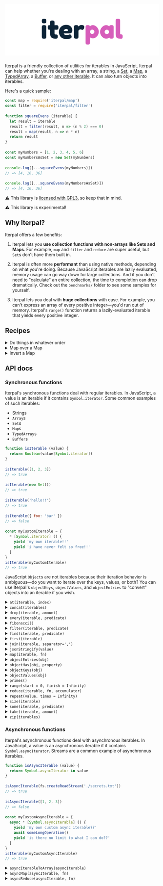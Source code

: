 # [![Iterpal](media/iterpal_logo.png)](https://github.com/EvanHahn/iterpal)

Iterpal is a friendly collection of utilities for iterables in JavaScript. Iterpal can help whether you're dealing with an array, a string, a [Set](https://developer.mozilla.org/en-US/docs/Web/JavaScript/Reference/Global_Objects/Set), a [Map](https://developer.mozilla.org/en-US/docs/Web/JavaScript/Reference/Global_Objects/Map), a [TypedArray](https://developer.mozilla.org/en-US/docs/Web/JavaScript/Reference/Global_Objects/TypedArray), a [Buffer](https://nodejs.org/api/buffer.html#buffer_buffer), or [any other iterable](https://developer.mozilla.org/en-US/docs/Web/JavaScript/Reference/Iteration_protocols#The_iterable_protocol). It can also turn objects into iterables.

Here's a quick sample:

```js
const map = require('iterpal/map')
const filter = require('iterpal/filter')

function squareEvens (iterable) {
  let result = iterable
  result = filter(result, n => (n % 2) === 0)
  result = map(result, n => n * n)
  return result
}

const myNumbers = [1, 2, 3, 4, 5, 6]
const myNumbersAsSet = new Set(myNumbers)

console.log([...squareEvens(myNumbers)])
// => [4, 16, 36]

console.log([...squareEvens(myNumbersAsSet)])
// => [4, 16, 36]
```

:warning: This library is [licensed with GPL3](https://github.com/EvanHahn/iterpal/blob/master/LICENSE.txt), so keep that in mind.

:warning: This library is experimental!

## Why Iterpal?

Iterpal offers a few benefits:

1. Iterpal lets you **use collection functions with non-arrays like Sets and Maps**. For example, `map` and `filter` and `reduce` are super useful, but `Set`s don't have them built in.

1. Iterpal is often more **performant** than using native methods, depending on what you're doing. Because JavaScript iterables are lazily evaluated, memory usage can go way down for large collections. And if you don't need to "calculate" an entire collection, the time to completion can drop dramatically. Check out the `benchmarks/` folder to see some samples for yourself.

1. Iterpal lets you deal with **huge collections** with ease. For example, you can't express an array of every positive integer—you'd run out of memory. Iterpal's `range()` function returns a lazily-evaluated iterable that yields every positive integer.

## Recipes

<details>
<summary>Do things in whatever order</summary>

```js
myLargeArray.length
// => 10000000

// One of these native solutions is much faster:
const nativeFast = myLargeArray.slice(0, 100).map(String)
const nativeSlow = myLargeArray.map(String).slice(0, 100)

// These are basically the same, and finish quickly:
const iterOne = [...take(map(myLargeArray, String), 100)]
const iterTwo = [...map(take(myLargeArray, 100), String)]
```
</details>

<details>
<summary>Map over a Map</summary>

```js
const map = require('iterpal/map')

const ages = new Map([
  ['Esmeralda', 30],
  ['Carlo', 45],
  ['Ignacio', 99]
])

const agesNextYear = new Map(map(ages, ([name, age]) => (
  [name, age + 1]
)))

ages.get('Esmeralda')
// => 30

agesNextYear.get('Esmeralda')
// => 31
```
</details>

<details>
<summary>Invert a Map</summary>

```js
const zip = require('iterpal/zip')

function invertMap (toInvert) {
  return new Map(zip([toInvert.values(), toInvert.keys()]))
}

const nameById = new Map([
  [123, 'Burt'],
  [456, 'Ernie'],
  [456, 'Big Bird']
])
const idByName = invertMap(nameById)

idByName.get('Ernie')
// => 456
```
</details>

## API docs

### Synchronous functions

Iterpal's synchronous functions deal with regular iterables. In JavaScript, a value is an iterable if it contains `Symbol.iterator`. Some common examples of such iterables:

* Strings
* `Array`s
* `Set`s
* `Map`s
* `TypedArray`s
* `Buffer`s

```js
function isIterable (value) {
  return Boolean(value[Symbol.iterator])
}

isIterable([1, 2, 3])
// => true

isIterable(new Set())
// => true

isIterable('hello!!')
// => true

isIterable({ foo: 'bar' })
// => false

const myCustomIterable = {
  * [Symbol.iterator] () {
    yield 'my own iterable!!'
    yield 'i have never felt so free!!'
  }
}
isIterable(myCustomIterable)
// => true
```

JavaScript `Object`s are not iterables because their iteration behavior is ambiguous—do you want to iterate over the keys, values, or both? You can use Iterpal's `objectKeys`, `objectValues`, and `objectEntries` to "convert" objects into an iterable if you wish.

<details>
<summary><code>at(iterable, index)</code></summary>

Returns the nth element from an iterable. Returns `undefined` if the index is out of range.

```js
const at = require('iterpal/at')

at(new Set(['hello', 'world']), 0)
// => 'hello'

at(['hello', 'world'], 1)
// => 'world'

at(new Set(['hello', 'world']), 2)
// => undefined
```
</details>

<details>
<summary><code>concat(iterables)</code></summary>

Concatenates multiple iterables, returning a new iterable.

```js
const concat = require('iterpal/concat')

const myArray = [1, 2, 3]
const mySet = new Set([4, 5, 6])
const myMap = new Map([
  ['bing', 'bong'],
  ['foo', 'boo']
])

concat([myArray, mySet, myMap])
// => Iterable yielding 1, 2, 3, 4, 5, 6, ['bing', 'bong'], ['foo', 'boo']

concat(myMap)
// => Iterable yielding 'bing', 'bong', 'foo', 'boo'

[...concat([myArray, mySet, myMap])]
// => [1, 2, 3, 4, 5, 6, ['bing', 'bong'], ['foo', 'boo']]
```
</details>

<details>
<summary><code>drop(iterable, amount)</code></summary>

Returns an iterable with the first `amount` elements removed.

```js
const drop = require('iterpal/drop')

at(new Set(['hello', 'to', 'the' 'world!']), 2)
// => Iterable yielding 'the', 'world'

at(new Set(['hello', 'to', 'the' 'world!']), 4)
// => Empty iterable
```
</details>

<details>
<summary><code>every(iterable, predicate)</code></summary>

Returns `true` if `predicate(value)` returns true for every value in `iterable`, and false otherwise. Returns `true` for an empty iterable.

```js
const every = require('iterpal/every')

function isEven(n) {
  return (n % 2) === 0
}

const mySet = new Set([2, 4, 6, 8])
every(mySet, isEven)
// => true

every([2, 3, 4], isEven)
// => false

every([], () => false)
// => true
```
</details>

<details>
<summary><code>fibonacci()</code></summary>

Returns an iterable yielding the Fibonacci sequence, starting with 1.

```js
const fibonacci = require('iterpal/fibonacci')

fibonacci()
// => Iterable yielding 1, 1, 2, 3, 5, 8, 13...
```
</details>

<details>
<summary><code>filter(iterable, predicate)</code></summary>

Returns a new iterable which iterates over `iterable`, yielding when `predicate(value)` returns a truthy value.

The predicate function is invoked with one argument: the current value.

```js
const filter = require('iterpal/filter')

function isEven(n) {
  return (n % 2) === 0
}

const mySet = new Set([1, 2, 3, 4, 5, 6])

filter(mySet, isEven)
// => Iterable yielding 2, 4, 6

[...filter(mySet, isEven)]
// => [2, 4, 6]
```
</details>

<details>
<summary><code>find(iterable, predicate)</code></summary>

Iterates over `iterable`, returning the first element `predicate(value)` returns truthy for. Returns `undefined` if no value is found.

```js
const find = require('iterpal/find')

function isEven(n) {
  return (n % 2) === 0
}

find(new Set([1, 3, 4, 5]), isEven)
// => 4

find([1, 3, 5, 7], isEven)
// => undefined

find([], isEven)
// => undefined
```
</details>

<details>
<summary><code>first(iterable)</code></summary>

Returns the first value in an iterable. Returns `undefined` if the iterable is empty.

```js
const first = require('iterpal/first')

first(new Set(['hello', 'world']))
// => 'hello'

first([10, 11, 12])
// => 10

first(new Map())
// => undefined
```
</details>

<details>
<summary><code>join(iterable, separator=',')</code></summary>

Converts all elements in `iterable` into a string separated by `separator`.

Like `Array.prototype.join`, `null` and `undefined` are converted to empty strings.

```js
const join = require('iterpal/join')

join(new Set(['hello', 'world']))
// => 'hello,world'

join(new Set(['hello', 'world']), ' and ')
// => 'hello and world'

join([1, undefined, 2, null, 3])
// => '1,,2,,3'

join(new Map())
// => ''
```
</details>

<details>
<summary><code>jsonStringify(value)</code></summary>

Like `JSON.stringify`, but works with iterables, too. `Map`s are handled like objects, and every other iterable (other than strings) is handled like an array.

:warning: Edge cases are untested here—please let me know if you find anything surprising!

```js
const jsonStringify = require('iterpal/jsonStringify')

jsonStringify(new Set(['hello', 'world']))
// => '["hello","world"]'

jsonStringify(new Map([[
  ['name', 'Carlos Santana'],
  ['stats', new Map([[
    ['born', 1947],
  ]])]
]))
// => '{"name":"Carlos Santana","stats":{"born":1947}}'

jsonStringify({regular: 'old object'})
// => '{"regular":"old object"}'
```
</details>

<details>
<summary><code>map(iterable, fn)</code></summary>

Returns a new iterable which iterates over `iterable`, yielding `fn(value)` for each value.

`fn` is invoked with one argument: the current value.

```js
const map = require('iterpal/map')

function square(n) {
  return n * n
}

const mySet = new Set([1, 2, 3])

map(mySet, square)
// => Iterable yielding 1, 4, 9

[...map(mySet, square)]
// => [1, 4, 9]
```
</details>

<details>
<summary><code>objectEntries(obj)</code></summary>

Returns an iterable, yielding `[key, value]` for each entry in the object. An iterable version of `Object.entries`.

```js
const objectEntries = require('iterpal/objectEntries')

objectEntries({
  bing: 'bong',
  foo: 'boo'
})
// => Iterable yielding ['bing', 'bong'], ['foo', 'boo']

objectEntries({})
// => Empty iterable
```
</details>

<details>
<summary><code>objectHas(obj, property)</code></summary>

An internal utility method exposed for public use. Returns true if `property` is an own-property of `obj`, false otherwise. You can use this instead of `Object.prototype.hasOwnProperty`.

```js
const objectHas = require('iterpal/objectHas')

objectHas({ foo: 'bar' }, 'foo')
// => true

objectHas({ foo: 'bar' }, 'baz')
// => false

objectHas({ foo: 'bar' }, 'hasOwnProperty')
// => false
```
</details>

<details>
<summary><code>objectKeys(obj)</code></summary>

Returns an iterable, yielding each key in the object. An iterable version of `Object.keys`.

```js
const objectKeys = require('iterpal/objectKeys')

objectKeys({
  bing: 1,
  bong: 2
})
// => Iterable yielding 'bing', 'bong'

objectKeys({})
// => Empty iterable
```
</details>

<details>
<summary><code>objectValues(obj)</code></summary>

Returns an iterable, yielding each value in the object. An iterable version of `Object.values`.

```js
const objectValues = require('iterpal/objectValues')

objectValues({
  bing: 1,
  bong: 2
})
// => Iterable yielding 1, 2

objectValues({})
// => Empty iterable
```
</details>

<details>
<summary><code>primes()</code></summary>

Returns an iterable, yielding each prime integer.

```js
const primes = require('iterpal/primes')
const take = require('iterpal/take')

primes()
// => Iterable yielding 2, 3, 5, 7, 11, 13, ...

[...take(primes(), 100)]
// => [an array of the first 100 prime numbers]
```
</details>

<details>
<summary><code>range(start = 0, finish = Infinity)</code></summary>

Returns an iterable of integers from `start` to `finish`.

```js
const range = require('iterpal/range')

range()
// => Iterable yielding 0, 1, 2, 3, 4, 5...

range(10)
// => Iterable yielding 10, 11, 12, 13, 14, 15...

range(6, 9)
// => Iterable yielding 6, 7, 8

[...range(6, 9)]
// => [6, 7, 8]
```
</details>

<details>
<summary><code>reduce(iterable, fn, accumulator)</code></summary>

Reduces `iterable` to a single value. On each iteration, calls `fn` with the result so far (starting at `accumulator`) and the current value.

```js
const reduce = require('iterpal/reduce')

function add (a, b) {
  return a + b
}

reduce(new Set([1, 2, 3]), add, 0)
// => 6

reduce(new Set([1, 2, 3]), add, 10)
// => 16

reduce([], add, 123)
// => 123
```
</details>

<details>
<summary><code>repeat(value, times = Infinity)</code></summary>

Returns an iterable that yields `value`. If `times` is supplied, the length is boundless. If `times` is not supplied, the iterable is infinite.

```js
const repeat = require('iterpal/repeat')

repeat('foo')
// => Iterable yielding 'foo', 'foo', 'foo', 'foo'...

repeat('hi', 5)
// => Iterable yielding 'hi', 'hi', 'hi', 'hi', 'hi'

[...repeat('hi', 5)]
// => ['hi', 'hi', 'hi', 'hi', 'hi']
```
</details>

<details>
<summary><code>size(iterable)</code></summary>

Returns the size of an iterable. Similar to getting the `length` of an array or the `size` of a `Set`/`Map`, but works on any iterable.

```js
const size = require('iterpal/size')

const myArray = ['hello', 'world']
myArray.length === size(myArray)
// => true

const mySet = new Set(['oh', 'hello', 'there'])
mySet.size === size(mySet)
// => true

const myCustomIterable = {
  [Symbol.iterator]: function * () {
    yield 'oh'
    yield 'yeah'
  }
}
size(myCustomIterable)
// => 2
```
</details>

<details>
<summary><code>some(iterable, predicate)</code></summary>

Returns `true` if `predicate(value)` returns true for any value in `iterable`, and false otherwise. Returns `false` for an empty iterable.

```js
const some = require('iterpal/some')

function isEven(n) {
  return (n % 2) === 0
}

const mySet = new Set([1, 2, 3])
some(mySet, isEven)
// => true

some([1, 3, 5], isEven)
// => false

some([], () => true)
// => false
```
</details>

<details>
<summary><code>take(iterable, amount)</code></summary>

Returns a new iterable with `amount` elements taken from the beginning.

```js
const take = require('iterpal/take')

take(['hello', 'to', 'you!'], 2)
// => Iterable yielding 'hello', 'to'

take(['hello', 'to', 'you!'], 200)
// => Iterable yielding 'hello', 'to', 'you!'
```
</details>

<details>
<summary><code>zip(iterables)</code></summary>

Returns an iterable of arrays. The first array contains the first elements of each of the input iterables, the second contains the second elements of each input iterable, and so on. Useful when constructing `Map`s.

```js
const zip = require('iterpal/zip')
const range = require('iterpal/range')

const everyPositiveInteger = range(1)
const smallSet = new Set(['hello', 'world'])
const primes = [2, 3, 5, 7, 11]

zip([smallSet, everyPositiveInteger])
// => Iterable yielding ['hello', 1], ['world', 2]

new Map(zip([smallSet, everyPositiveInteger]))
// => Map { 'hello' => 1, 'world' => 2 }

zip([smallSet, primes, everyPositiveInteger])
// => Iterable yielding ['hello', 2, 1], ['world', 3, 2]

zip([everyPositiveInteger, smallSet])
// => Infinite iterable yielding [1, 'hello'], [2, 'world'], [3, undefined], [4, undefined], ...
```
</details>

### Asynchronous functions

Iterpal's asynchronous functions deal with asynchronous iterables. In JavaScript, a value is an asynchronous iterable if it contains `Symbol.asyncIterator`. Streams are a common example of asynchronous iterables.

```js
function isAsyncIterable (value) {
  return Symbol.asyncIterator in value
}

isAsyncIterable(fs.createReadStream('./secrets.txt'))
// => true

isAsyncIterable([1, 2, 3])
// => false

const myCustomAsyncIterable = {
  async * [Symbol.asyncIterable] () {
    yield 'my own custom async iterable??'
    await someLongOperation()
    yield 'is there no limit to what I can do??'
  }
}
isIterable(myCustomAsyncIterable)
// => true
```

<details>
<summary><code>asyncIterableToArray(asyncIterable)</code></summary>

Turns an asynchronous iterable (such as a stream) into an array. Returns a `Promise` that resolves to an array.

```js
const asyncIterableToArray = require('iterpal/asyncIterableToArray')
const fs = require('fs')

const secretsStream = fs.createReadStream('./secrets.txt', 'utf8')
await asyncIterableToArray(secretsStream)
// => [an array of chunks of the the file]
```
</details>

<details>
<summary><code>asyncMap(asyncIterable, fn)</code></summary>

Returns a new asynchronous iterable which iterates over `asyncIterable`, yielding `fn(value)` for each value. If `fn` returns a Promise, it will be awaited.

```js
const asyncMap = require('iterpal/asyncMap')

const someNumbers = {
  [Symbol.asyncIterator]: async function * () {
    yield 1
    yield 2
    yield 3
  }
}

const square = n => n * n
const doubleAsync = n => Promise.resolve(n + n)

asyncMap(someNumbers, square)
// => Async iterable yielding 1, 4, 9

asyncMap(someNumbers, doubleAsync)
// => Async iterable yielding 2, 4, 6
```
</details>

<details>
<summary><code>asyncReduce(asyncIterable, fn)</code></summary>

Reduces `asyncIterableToArray` to a single value. On each iteration, calls `fn` with the result so far (starting at `accumulator`) and the current value. If `fn` returns a `Promise`, it is awaited.

Returns a `Promise`.

```js
const asyncReduce = require('iterpal/asyncReduce')
const fs = require('fs')

function concatBuffers (a, b) {
  return Buffer.concat([a, b])
}

const secretsStream = fs.createReadStream('./secrets.txt')
await asyncReduce(secretsStream, concatBuffers, Buffer.alloc(0))
// => <Buffer 12 34 56 ...>
```
</details>

